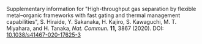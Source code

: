 Supplementary information for "High-throughput gas separation by flexible metal–organic frameworks with fast gating and thermal management capabilities", S. Hiraide, Y. Sakanaka, H. Kajiro, S. Kawaguchi, M. T. Miyahara, and H. Tanaka, *Nat. Commun.* **11,** 3867 (2020). DOI: [10.1038/s41467-020-17625-3](http://dx.doi.org/10.1038/s41467-020-17625-3)
